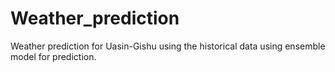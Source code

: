 # Weather_prediction
Weather prediction for Uasin-Gishu using the historical data using ensemble model for prediction.
